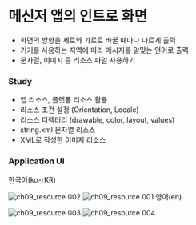 # 메신저 앱의 인트로 화면
- 화면의 방향을 세로와 가로로 바꿀 때마다 다르게 출력
- 기기를 사용하는 지역에 따라 메시지를 알맞는 언어로 출력
- 문자열, 이미지 등 리소스 파일 사용하기

### Study
* 앱 리소스, 플랫폼 리소스 활용
* 리소스 조건 설정 (Orientation, Locale)
* 리소스 디렉터리 (drawable, color, layout, values)
* string.xml 문자열 리소스 
* XML로 작성한 이미지 리소스

### Application UI
한국어(ko-rKR)

![ch09_resource 002](https://user-images.githubusercontent.com/86085387/148040806-b1bb46b7-71d1-4720-bc7f-2509df918a62.png)
![ch09_resource 001](https://user-images.githubusercontent.com/86085387/148040816-107c8d28-8611-4786-9a55-592356ccbbb9.png)
영어(en)

![ch09_resource 003](https://user-images.githubusercontent.com/86085387/148040833-fd16f824-8e3a-468b-a3be-629fc9a4b466.png)
![ch09_resource 004](https://user-images.githubusercontent.com/86085387/148040842-558abaa5-dd35-4c09-b65f-a98eb66e4eba.png)

